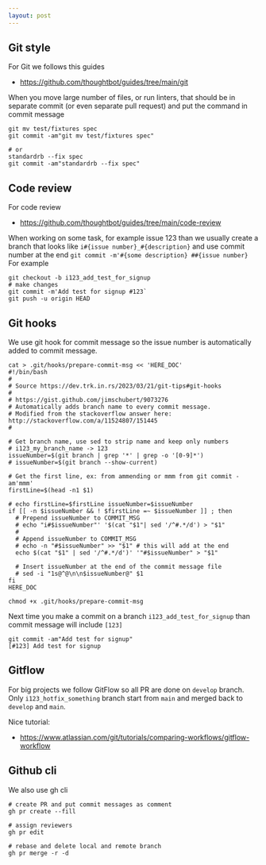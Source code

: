 ```yaml
---
layout: post
---
```


## Git style

For Git we follows this guides

* <https://github.com/thoughtbot/guides/tree/main/git>


When you move large number of files, or run linters, that should be in separate
commit (or even separate pull request) and put the command in commit message

```
git mv test/fixtures spec
git commit -am"git mv test/fixtures spec"

# or
standardrb --fix spec
git commit -am"standardrb --fix spec"
```

## Code review

For code review

* <https://github.com/thoughtbot/guides/tree/main/code-review>

When working on some task, for example issue 123 than we usually create a branch
that looks like `i#{issue number}_#{description}` and use commit number at the
end `git commit -m'#{some description} ##{issue number}`
For example

```
git checkout -b i123_add_test_for_signup
# make changes
git commit -m'Add test for signup #123`
git push -u origin HEAD
```

## Git hooks

We use git hook for commit message so the issue number is automatically added to
commit message.
```
cat > .git/hooks/prepare-commit-msg << 'HERE_DOC'
#!/bin/bash
#
# Source https://dev.trk.in.rs/2023/03/21/git-tips#git-hooks
#
# https://gist.github.com/jimschubert/9073276
# Automatically adds branch name to every commit message.
# Modified from the stackoverflow answer here: http://stackoverflow.com/a/11524807/151445
#

# Get branch name, use sed to strip name and keep only numbers
# i123_my_branch_name -> 123
issueNumber=$(git branch | grep '*' | grep -o '[0-9]*')
# issueNumber=$(git branch --show-current)

# Get the first line, ex: from ammending or mmm from git commit -am'mmm'
firstLine=$(head -n1 $1)

# echo firstLine=$firstLine issueNumber=$issueNumber
if [[ -n $issueNumber && ! $firstLine =~ $issueNumber ]] ; then
  # Prepend issueNumber to COMMIT_MSG
  # echo "i#$issueNumber"' '$(cat "$1"| sed '/^#.*/d') > "$1"
  #
  # Append issueNumber to COMMIT_MSG
  # echo -n "#$issueNumber" >> "$1" # this will add at the end
  echo $(cat "$1" | sed '/^#.*/d')' '"#$issueNumber" > "$1"

  # Insert issueNumber at the end of the commit message file
  # sed -i "1s@^@\n\n$issueNumber@" $1
fi
HERE_DOC

chmod +x .git/hooks/prepare-commit-msg
```

Next time you make a commit on a branch `i123_add_test_for_signup` than commit
message will include `[123]`

```
git commit -am"Add test for signup"
[#123] Add test for signup
```

## Gitflow

For big projects we follow GitFlow
so all PR are done on `develop` branch. Only `i123_hotfix_something` branch
start from `main` and merged back to `develop` and `main`.

Nice tutorial:

* <https://www.atlassian.com/git/tutorials/comparing-workflows/gitflow-workflow>


## Github cli

We also use gh cli

```
# create PR and put commit messages as comment
gh pr create --fill

# assign reviewers
gh pr edit

# rebase and delete local and remote branch
gh pr merge -r -d
```
